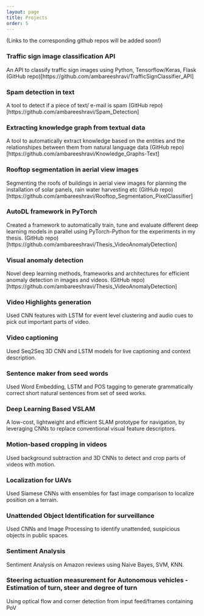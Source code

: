 ```yaml
---
layout: page
title: Projects
order: 5
---
```

(Links to the corresponding github repos will be added soon!)

### Traffic sign image classification API
<p class="message">
An API to classify traffic sign images using Python, Tensorflow/Keras, Flask
(GitHub repo)[https://github.com/ambareeshravi/TrafficSignClassifier_API]
</p>

### Spam detection in text
<p class="message">
A tool to detect if a piece of text/ e-mail is spam
(GitHub repo)[https://github.com/ambareeshravi/Spam_Detection]
</p>

### Extracting knowledge graph from textual data
<p class="message">
A tool to automatically extract knowledge based on the entities and the relationshipes between them from natural language data
(GitHub repo)[https://github.com/ambareeshravi/Knowledge_Graphs-Text]
</p>

### Rooftop segmentation in aerial view images
<p class="message">
Segmenting the roofs of buildings in aerial view images for planning the installation of solar panels, rain water harvesting etc 
(GitHub repo)[https://github.com/ambareeshravi/Rooftop_Segmentation_PixelClassifier]
</p>


### AutoDL framework in PyTorch
<p class="message">
Created a framework to automatically train, tune and evaluate different deep learning models in parallel using PyTorch-Python for the experiments in my thesis.
(GitHub repo)[https://github.com/ambareeshravi/Thesis_VideoAnomalyDetection]
</p>

### Visual anomaly detection
<p class="message">
Novel deep learning methods, frameworks and architectures for efficient anomaly detection in images and videos.
(GitHub repo)[https://github.com/ambareeshravi/Thesis_VideoAnomalyDetection]
</p>

### Video Highlights generation
<p class="message">
Used CNN features with LSTM for event level clustering and audio cues to pick out important parts of video.
</p>

### Video captioning
<p class="message">
Used Seq2Seq 3D CNN and LSTM models for live captioning and context description.
</p>

### Sentence maker from seed words
<p class="message">
Used Word Embedding, LSTM and POS tagging to generate grammatically correct short natural sentences from set of seed works.
</p>

### Deep Learning Based VSLAM
<p class="message">
A low-cost, lightweight and efficient SLAM prototype for navigation, by leveraging CNNs to replace conventional visual feature descriptors.
</p>

### Motion-based cropping in videos
<p class="message">
Used background subtraction and 3D CNNs to detect and crop parts of videos with motion.
</p>

### Localization for UAVs
<p class="message">
Used Siamese CNNs with ensembles for fast image comparison to localize position on a terrain.
</p>

### Unattended Object Identification for surveillance
<p class="message">
Used CNNs and Image Processing to identify unattended, suspicious objects in public spaces.
</p>

### Sentiment Analysis
<p class="message">
Sentiment Analysis on Amazon reviews using Naive Bayes, SVM, KNN.
</p>

### Steering actuation measurement for Autonomous vehicles - Estimation of turn, steer and degree of turn
<p class="message">
Using optical flow and corner detection from input feed/frames containing PoV
</p>
